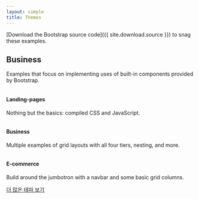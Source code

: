 ```yaml
---
layout: simple
title: Themes
---
```


[Download the Bootstrap source code]({{ site.download.source }}) to snag these examples.

## Business

Examples that focus on implementing uses of built-in components provided by Bootstrap.

<div class="row bd-examples">
  <div class="col-xs-6 col-md-4">
    <a href="{{ site.baseurl }}/examples/starter-template/">
      <img class="img-thumbnail" src="{{ site.baseurl }}/themes/screenshots/01.png" alt="">
    </a>
    <h4>Landing-pages</h4>
    <p>Nothing but the basics: compiled CSS and JavaScript.</p>
  </div>
  <div class="col-xs-6 col-md-4">
    <a href="{{ site.baseurl }}/examples/grid/">
      <img class="img-thumbnail" src="{{ site.baseurl }}/themes/screenshots/02.png" alt="">
    </a>
    <h4>Business</h4>
    <p>Multiple examples of grid layouts with all four tiers, nesting, and more.</p>
  </div>
  <div class="clearfix hidden-sm-up"></div>

  <div class="col-xs-6 col-md-4">
    <a href="{{ site.baseurl }}/examples/jumbotron/">
      <img class="img-thumbnail" src="{{ site.baseurl }}/themes/screenshots/03.png" alt="">
    </a>
    <h4>E-commerce</h4>
    <p>Build around the jumbotron with a navbar and some basic grid columns.</p>
  </div>
</div>

<a class="btn btn-secondary btn-lg btn-block" href="{{ site.themes }}" target="_blank" onclick="ga('send', 'event', 'Navbar', 'Community links', 'Store');">더 많은 테마 보기</a>
